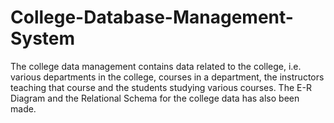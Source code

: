 # College-Database-Management-System
The college data management contains data related to the college, i.e. various departments in the college, courses in a department, the instructors teaching that course and the students studying various courses. The E-R Diagram and the Relational Schema for the college data has also been made.
